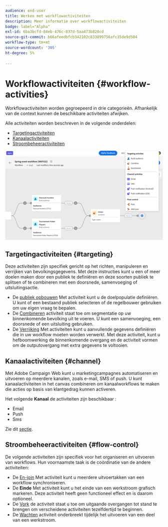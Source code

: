 ```yaml
---
audience: end-user
title: Werken met workflowactiviteiten
description: Meer informatie over workflowactiviteiten
badge: label="Alpha"
exl-id: 6ba3bcfd-84eb-476c-837d-5aa473b820cd
source-git-commit: b66afeedbfcb342102c833899756afc35de9d504
workflow-type: tm+mt
source-wordcount: '305'
ht-degree: 5%

---
```



# Workflowactiviteiten {#workflow-activities}

Workflowactiviteiten worden gegroepeerd in drie categorieën. Afhankelijk van de context kunnen de beschikbare activiteiten afwijken.

Alle activiteiten worden beschreven in de volgende onderdelen:

* [Targetingactiviteiten](#targeting)
* [Kanaalactiviteiten](#channel)
* [Stroombeheeractiviteiten](#flow-control)

![](../assets/workflow-activities.png)

## Targetingactiviteiten {#targeting}

Deze activiteiten zijn specifiek gericht op het richten, manipuleren en verrijken van bevolkingsgegevens. Met deze instructies kunt u een of meer doelen maken door een publiek te definiëren en deze soorten publiek te splitsen of te combineren met een doorsnede, samenvoeging of uitsluitingsactie.

* De [publiek opbouwen](build-audience.md) Met activiteit kunt u de doelpopulatie definiëren. U kunt of een bestaand publiek selecteren of de regelbouwer gebruiken om uw eigen vraag te bepalen.
* De [Combineren](combine.md) activiteit staat toe om segmentatie op uw binnenkomende bevolking uit te voeren. U kunt een samenvoeging, een doorsnede of een uitsluiting gebruiken.
* De [Verrijking](enrichment.md) Met activiteiten kunt u aanvullende gegevens definiëren die in uw workflow moeten worden verwerkt. Met deze activiteit, kunt u hefboomwerking de binnenkomende overgang en de activiteit vormen om de outputovergang met extra gegevens te voltooien.

## Kanaalactiviteiten {#channel}

Met Adobe Campaign Web kunt u marketingcampagnes automatiseren en uitvoeren op meerdere kanalen, zoals e-mail, SMS of push. U kunt kanaalactiviteiten in het canvas combineren om kanaalworkflows te maken die acties op basis van klantgedrag kunnen activeren.

Het volgende **Kanaal** de activiteiten zijn beschikbaar :

* Email
* Push
* Sms

Zie dit [sectie](enrichment.md).

## Stroombeheeractiviteiten {#flow-control}

De volgende activiteiten zijn specifiek voor het organiseren en uitvoeren van workflows. Hun voornaamste taak is de coördinatie van de andere activiteiten:

* De [En-join](and-join.md) Met activiteit kunt u meerdere uitvoertakken van een workflow synchroniseren.
* De **Einde** Met activiteit kunt u het einde van een werkstroom grafisch markeren. Deze activiteit heeft geen functioneel effect en is daarom optioneel.
* De [Vork](fork.md) de activiteit staat u toe om uitgaande overgangen tot stand te brengen om verscheidene activiteiten tezelfdertijd te beginnen.
* De [Wachten](wait.md) activiteit onderbreekt tijdelijk het uitvoeren van een deel van een werkstroom.

<!--
## Data management activities {#data-management}

overview: what they're used for
which use case you can perform with them

list available activites + short description + ref to section
-->

